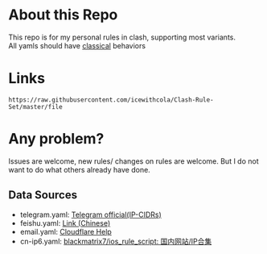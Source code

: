 # About this Repo
This repo is for my personal rules in clash, supporting most variants.\
All yamls should have [classical](https://wiki.metacubex.one/config/rule-providers/content/#classical) behaviors
# Links
`https://raw.githubusercontent.com/icewithcola/Clash-Rule-Set/master/file`

# Any problem?
Issues are welcome, new rules/ changes on rules are welcome. But I do not want to do what others already have done.

## Data Sources
- telegram.yaml: [Telegram official(IP-CIDRs)](https://core.telegram.org/resources/cidr.txt)
- feishu.yaml: [Link (Chinese)](https://www.feishu.cn/hc/zh-CN/articles/360044683233-%E9%85%8D%E7%BD%AE%E4%BC%81%E4%B8%9A%E5%86%85%E7%BD%91%E9%98%B2%E7%81%AB%E5%A2%99%E5%9F%9F%E5%90%8D%E5%92%8C%E7%99%BD%E5%90%8D%E5%8D%95#tabs0|lineguid-EwRIB)
- email.yaml: [Cloudflare Help](https://www.cloudflare.com/zh-cn/learning/email-security/smtp-port-25-587/)
- cn-ip6.yaml: [blackmatrix7/ios_rule_script: 国内网站/IP合集](https://github.com/blackmatrix7/ios_rule_script/blob/master/rule/Surge/ChinaMax/README.md)